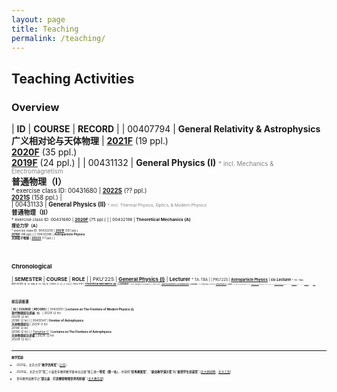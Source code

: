 ```yaml
---
layout: page
title: Teaching
permalink: /teaching/
---
```


<style>
table {
  font-family: arial, sans-serif;
  border-collapse: collapse;
  width: 100%;
}

td, th {
  border: 1px solid #dddddd;
  text-align: left;
  padding: 8px;
}

tr:nth-child(odd) {
  background-color: #dddddd;
}
</style>

<!---------------------------------------------------------------->

<script type="text/x-mathjax-config">

  MathJax.Hub.Config({
    tex2jax: {
      inlineMath: [ ['$','$'] ],
      processEscapes: true
    }
  });
</script>

<!---------------------------------------------------------------->

<script type="text/javascript"
  src="https://cdn.mathjax.org/mathjax/latest/MathJax.js?config=TeX-AMS-MML_HTMLorMML">
  </script>

<!---------------------------------------------------------------->

## Teaching Activities

### **Overview**

| **ID** | **COURSE** | **RECORD** |
| 00407794 | **General Relativity & Astrophysics**<br>**广义相对论与天体物理** | [**2021F**](gr21/gr21) (19 ppl.)<br>[**2020F**](gr20/gr20) (35 ppl.)<br>[**2019F**](gr19/gr19) (24 ppl.) | 
| 00431132 | **General Physics (I)** <font color="gray"><small><small> * incl. Mechanics & Electromagnetism</small></small></font><br>**普通物理（I）**<br><small><small> * exercise class ID: 00431680 | [**2022S**](phy22/phy22) (?? ppl.)<br>[**2021S**](phy21/phy21) (158 ppl.) |  
| 00431133 | **General Physics (II)** <font color="gray"><small><small> * incl. Thermal Physics, Optics, & Modern Physics</small></small></font><br>**普通物理（II）**<br><small><small> * exercise class ID: 00431680 | [**2020F**](phy20/phy20) (75 ppl.) | 
| 00432198 | **Theoretical Mechanics (A)**<br>**理论力学（A）**<br><small><small> * exercise class ID: 00432205 | [**2021F**](thmech21/thmech21) (107 ppl.)<br>[**2019F**](thmech19/thmech19) (96 ppl.) | 
| 00432296 | **Astroparticle Physics**<br>**天体粒子物理** | [**2022S**](astroparticle22/astroparticle22) (?? ppl.) | 

<!-----------------------------

| 00431651 | **Seminar for Equilibrium Statistical Physics**<br>**平衡态统计物理讨论班** | | 
| 00432140 | **Electrodynamics (A)**<br>**电动力学（A）**<br><small><small> * exercise class ID: 00432160 | | 
| 00431650 | **Equilibrium Statistical Physics** | | |
| 00432130 | **Thermodynamics and Statistical Physics (A)** | | |

----------------------------------->

<br>


<p></p>


### **Chronological**

| **SEMESTER** | **COURSE** | **ROLE** | 
| PKU'22S | [**General Physics (I)**](phy22/phy22) | **Lecturer** <small><small> * TA: TBA |
| PKU'22S | [**Astroparticle Physics**](astroparticle22/astroparticle22) | **co-Lecturer** <small><small> * TA: TBA<br><i>with</i> Profs. B.-Q. Ma, R.-X. Xu, B. Chen, Z. Li, J. Liu |
| PKU'21F | [**Theoretical Mechanics (A)**](thmech21/thmech21) | **Lecturer** <small><small> * TAs: Hongbo Li & Hulin Li |
| PKU'21F | [**General Relativity & Astrophysics**](gr21/gr21) | **Lecturer** <small><small> * TA: Zihang Wang |
| PKU'21S | [**General Physics (I)**](phy21/phy21) | **Lecturer** <small><small> * TAs: Yong Gao & Zhongfu Zhang |
| PKU'20F | [**General Physics (II)**](phy20/phy20) | **Lecturer** <small><small> * TAs: Chang Liu & Lei Geng |
| PKU'20F | [**General Relativity & Astrophysics**](gr20/gr20) | **Lecturer** <small><small> * TA: Tai Zhou |
| PKU'19F | [**Theoretical Mechanics (A)**](thmech19/thmech19) | **Lecturer** <small><small> * TAs: Chang Liu & Yong Gao |
| PKU'19F | [**General Relativity & Astrophysics**](gr19/gr19) | **Lecturer** <small><small> * TA: Xionghui Cao |
| PKU'13F | [**Quantum Statistical Physics**](qsp2013/qsp2013.html) | **TA** <small><small> * Lectured by Prof. Ryuichi Shindou |
| PKU'10F | **What is Science?** | **TA** <small><small> * Lectured by Profs. Yi Rao & Guosheng Wu |
| PKU'10S | **Probability Theory and Statistics** | **TA** <small><small> * Lectured by Prof. Zhenxi Dong |
| PKU'09F | **Linear Algebra** | **TA** <small><small> * Lectured by Prof. Maoying Tian <br> ** <b> Excellent Teaching Assistant</b> Award |

<br>

<p></p>

### **前沿讲座课**

| **ID** | **COURSE** | **RECORD** |
| 00430151 | **Lectures on The Frontiers of Modern Physics (Ⅰ)**<br>**现代物理前沿讲座（I）** | 2021F (2 hr)<br>2020F (2 hr)<br>2018F (2 hr) | 
| 00431547 | **Frontier of Astrophysics**<br>**天体物理前沿** | 2021F (1 hr)<br>2019F (2 hr)<br>2019S (2 hr) | 
| [Tsinghua U.](http://astro.tsinghua.edu.cn/) | **Lectures on The Frontiers of Astrophysics**<br>**天体物理前沿讲座** | 2021F (2 hr)<br>2020F (2 hr) |

<br>

--- 

<p></p>


#### 教学奖励

- 2021年，北京大学“**教学优秀奖**” [[公告](https://portal.pku.edu.cn/portal2017/#/schoolNoticeDetail/393840)]
- 2020年，北京大学“第二十届青年教师教学基本功比赛”理工类**一等奖（第一名）**，并获得“**优秀教案奖**”、“**最佳教学演示奖**”和“**最受学生欢迎奖**” [[北大新闻网](https://news.pku.edu.cn/xwzh/0f1e21b1407d4b8c8e96903a5adcddd4.htm)、[北大工会](https://gh.pku.edu.cn/jczz/jxsw/lxb/wlxygk/925665.htm)]

- 青年教师谈教学之“**邵立晶：打造攀登物理世界的阶梯**” [[北大教务部](https://mp.weixin.qq.com/s/c2FjHwyffPuv93Eu6cMNEw)]

